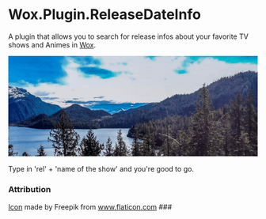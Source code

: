 # Wox.Plugin.ReleaseDateInfo

A plugin that allows you to search for release infos about your favorite TV shows and Animes in [Wox](http://getwox.com).

![Demo](demo.gif)

Type in 'rel' + 'name of the show' and you're good to go.


### Attribution ###
[Icon](Images/icon.png) made by Freepik from www.flaticon.com ###
